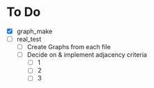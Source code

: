 # To Do 

 * [x] graph_make
 * [ ] real_test
    * [ ] Create Graphs from each file
    * [ ] Decide on & implement adjacency criteria
        * [ ] 1
        * [ ] 2
        * [ ] 3